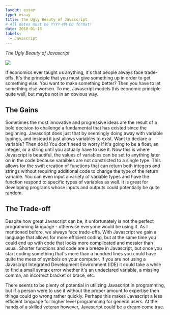 ```yaml
---
layout: essay
type: essay
title: The Ugly Beauty of Javascript
# All dates must be YYYY-MM-DD format!
date: 2018-01-18
labels:
  - Javascript
---
```


*The Ugly Beauty of Javascript*

<img class="ui large floated rounded image" src="../images/Javascript_meme.jpg">

If economics ever taught us anything, it's that people always face trade-offs. It's the principle that you must give something up in order to get something else. You want to make something better? Then you have to let something else worsen. To me, Javascript models this economic principle quite well, but maybe not in an obvious way. 

## The Gains 

Sometimes the most innovative and progressive ideas are the result of a bold decision to challenge a fundamental that has existed since the beginning. Javascript does just that by seemingly doing away with variable typings, and instead it just allows variables to exist. Want to declare a variable? Then do it! You don't need to worry if it's going to be a float, an integer, or a string until you actually have to use it. Now this is where Javascript is beautiful, the values of variables can be set to anything later on in the code because varaibles are not constricted to a single type. This allows for the swift creation of functions that can return both integers and strings without requiring additional code to change the type of the return variable. You can even input a variety of variable types and have the function respond to specific types of variables as well. It is great for developing programs whose inputs and outputs could potentially be quite random.

## The Trade-off

Despite how great Javascript can be, it unfortunately is not the perfect programming language - otherwise everyone would be using it. As I mentioned before, we always face trade-offs. With Javascript we gain a language that allows for more efficient coding, but at the same time you could end up with code that looks more complicated and messier than usual. Shorter functions and code are a breeze in Javascript, but once you start coding something that's more than a hundred lines you could have quite the mess of symbols on your computer. If you are not using a Javascript Integrated Development Environment (IDE) it could take a while to find a small syntax error whether it's an undeclared variable, a missing comma, an incorrect bracket or brace, etc. 

There seems to be plenty of potential in utilizing Javascript in programming, but if a person were to use it without the proper amount fo expertise then things could go wrong rather quickly. Perhaps this makes Javascript a less efficient language for higher level programming for general users. At the hands of a skilled veteran however, Javascript could be a dream come true. 
